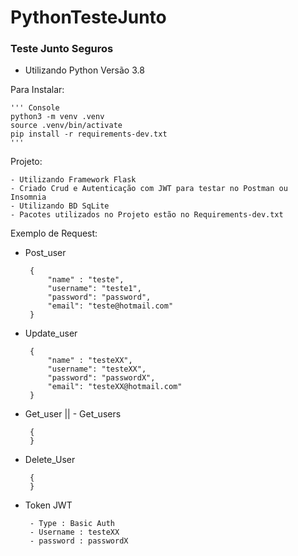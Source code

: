 <h1>PythonTesteJunto</h1>

<h3> Teste Junto Seguros </h3>

- Utilizando Python Versão 3.8


Para Instalar:

    ''' Console
    python3 -m venv .venv
    source .venv/bin/activate
    pip install -r requirements-dev.txt
    '''

Projeto:

    - Utilizando Framework Flask
    - Criado Crud e Autenticação com JWT para testar no Postman ou Insomnia
    - Utilizando BD SqLite
    - Pacotes utilizados no Projeto estão no Requirements-dev.txt

Exemplo de Request:

 - Post_user

        {
            "name" : "teste",
            "username": "teste1",
            "password": "password",
            "email": "teste@hotmail.com"
        }
    
 - Update_user

        {
            "name" : "testeXX",
            "username": "testeXX",
            "password": "passwordX",
            "email": "testeXX@hotmail.com"
        }
        
 - Get_user || - Get_users

        {
        }
        
 - Delete_User

        {
        }
 
 - Token JWT
 
        - Type : Basic Auth
        - Username : testeXX
        - password : passwordX